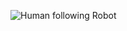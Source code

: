 ![Human following Robot](https://github.com/user-attachments/assets/5fd989c1-5ff1-4cfc-9406-bfbd2d666586)



